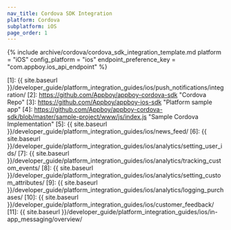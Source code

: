 ```yaml
---
nav_title: Cordova SDK Integration
platform: Cordova
subplatform: iOS
page_order: 1
---
```


{% include archive/cordova/cordova_sdk_integration_template.md
    platform = "iOS"
    config_platform = "ios"
    endpoint_preference_key = "com.appboy.ios_api_endpoint"
%}

[1]: {{ site.baseurl }}/developer_guide/platform_integration_guides/ios/push_notifications/integration/
[2]: https://github.com/Appboy/appboy-cordova-sdk "Cordova Repo"
[3]: https://github.com/Appboy/appboy-ios-sdk "Platform sample app"
[4]: https://github.com/Appboy/appboy-cordova-sdk/blob/master/sample-project/www/js/index.js "Sample Cordova Implementation"
[5]: {{ site.baseurl }}/developer_guide/platform_integration_guides/ios/news_feed/
[6]: {{ site.baseurl }}/developer_guide/platform_integration_guides/ios/analytics/setting_user_ids/
[7]: {{ site.baseurl }}/developer_guide/platform_integration_guides/ios/analytics/tracking_custom_events/
[8]: {{ site.baseurl }}/developer_guide/platform_integration_guides/ios/analytics/setting_custom_attributes/
[9]: {{ site.baseurl }}/developer_guide/platform_integration_guides/ios/analytics/logging_purchases/
[10]: {{ site.baseurl }}/developer_guide/platform_integration_guides/ios/customer_feedback/
[11]: {{ site.baseurl }}/developer_guide/platform_integration_guides/ios/in-app_messaging/overview/
